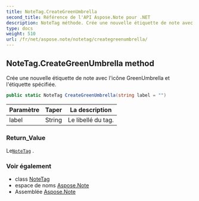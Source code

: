 ```yaml
---
title: NoteTag.CreateGreenUmbrella
second_title: Référence de l'API Aspose.Note pour .NET
description: NoteTag méthode. Crée une nouvelle étiquette de note avec licône GreenUmbrella et létiquette spécifiée.
type: docs
weight: 510
url: /fr/net/aspose.note/notetag/creategreenumbrella/
---
```

## NoteTag.CreateGreenUmbrella method

Crée une nouvelle étiquette de note avec l'icône GreenUmbrella et l'étiquette spécifiée.

```csharp
public static NoteTag CreateGreenUmbrella(string label = "")
```

| Paramètre | Taper | La description |
| --- | --- | --- |
| label | String | Le libellé du tag. |

### Return_Value

Le[`NoteTag`](../) .

### Voir également

* class [NoteTag](../)
* espace de noms [Aspose.Note](../../notetag/)
* Assemblée [Aspose.Note](../../../)


